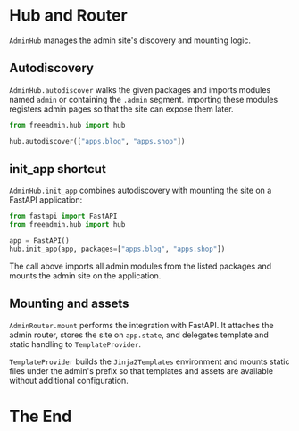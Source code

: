 # Hub and Router

`AdminHub` manages the admin site's discovery and mounting logic.

## Autodiscovery

`AdminHub.autodiscover` walks the given packages and imports modules named `admin` or containing the `.admin` segment. Importing these modules registers admin pages so that the site can expose them later.

```python
from freeadmin.hub import hub

hub.autodiscover(["apps.blog", "apps.shop"])
```

## init_app shortcut

`AdminHub.init_app` combines autodiscovery with mounting the site on a FastAPI application:

```python
from fastapi import FastAPI
from freeadmin.hub import hub

app = FastAPI()
hub.init_app(app, packages=["apps.blog", "apps.shop"])
```

The call above imports all admin modules from the listed packages and mounts the admin site on the application.

## Mounting and assets

`AdminRouter.mount` performs the integration with FastAPI. It attaches the admin router, stores the site on `app.state`, and delegates template and static handling to `TemplateProvider`.

`TemplateProvider` builds the `Jinja2Templates` environment and mounts static files under the admin's prefix so that templates and assets are available without additional configuration.

# The End

